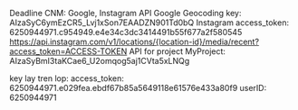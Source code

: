 Deadline CNM: Google, Instagram API
Google Geocoding key: AIzaSyC6ymEzCR5_Lvj1xSon7EAADZN901Td0bQ
Instagram access_token: 6250944971.c954949.e4e34c3dc3414491b55f677a2f580545
https://api.instagram.com/v1/locations/{location-id}/media/recent?access_token=ACCESS-TOKEN
API for project MyProject: AIzaSyBmI3taKCae6_U2omqog5aj1CVta5xLNQg

key lay tren lop:
access_token: 6250944971.e029fea.ebdf67b85a5649118e61576e433a80f9
userID: 6250944971
